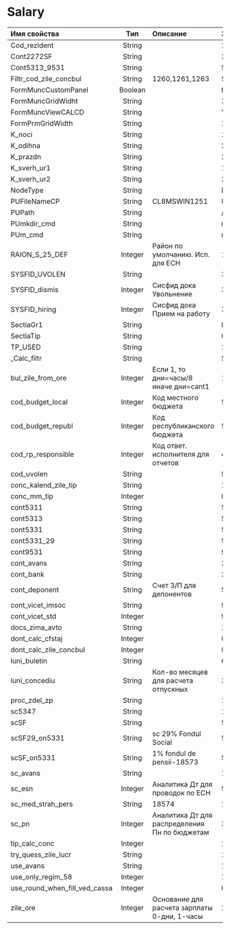 # Salary

| **Имя свойства** | **Тип** | **Описание** | **Значение для примера** |
| :------------- |:-------------:| :-----| :-----|
| Cod\_rezident | String |  | 1 |
| Cont2272SF | String  |  | 2275 |
| Cont5313\_9531 | String  |  | 5311,9531  |
| Filtr\_cod\_zile\_concbul | String  | 1260,1261,1263 | 5091  |
| FormMuncCustomPanel | Boolean |  | true |
| FormMuncGridWidht | String  |   | 320  |
| FormMuncViewCALCD | String  |  | YPMR\_VSLRPRM\_CALCD |
| FormPrmGridWidth | String  |   | 170  |
| K\_noci | String  |  | 1.5  |
| K\_odihna | String  |   | 2  |
| K\_prazdn | String  |  | 2  |
| K\_sverh\_ur1 | String  |   | 1.5  |
| K\_sverh\_ur2 | String |  | 2 |
| NodeType | String  |   | Docs  |
| PUFileNameCP | String  | CL8MSWIN1251  | UTF8  |
| PUPath | String  |  | /var/un4  |
| PUmkdir\_cmd | String  |  | mkdir -p  |
| PUm\_cmd | String  |   | rm -rf  |
| RAION\_S\_25\_DEF | Integer | Район по умолчанию. Исп. для ЕСН  | 1 |
| SYSFID\_UVOLEN | String  |   | 327  |
| SYSFID\_dismis | Integer | Сисфид дока Увольнение  | 327 |
| SYSFID\_hiring | Integer | Сисфид дока Прием на работу  | 322  |
| SectiaGr1 | String  |  | I |
| SectiaTip | String  |   | O  |
| TP\_USED | String  |  | 1 |
| \_Calc\_filtr | String  |   | SAL  |
| bul\_zile\_from\_ore | Integer | Если 1, то дни=часы/8 иначе дни=cant1  | 1 |
| cod\_budget\_local | Integer | Код местного бюджета  | 5492  |
| cod\_budget\_republ | Integer | Код республиканского бюджета | 5493 |
| cod\_rp\_responsible | Integer | Код ответ. исполнителя для отчетов  | 4879  |
| cod\_uvolen | String  |  | 99  |
| conc\_kalend\_zile\_tip | String  |   | 1  |
| conc\_mm\_tip | Integer |  | 0  |
| cont5311 | String  |   | 5311  |
| cont5313 | String  |  | 5311  |
| cont5331 | String  |   | 5331  |
| cont5331\_29 | String  |  | 5331  |
| cont9531 | String  |   | 9531  |
| cont\_avans | String  |  | 2277  |
| cont\_bank | String  |   | 2421  |
| cont\_deponent | String  | Счет З/П для депонентов  | 5312  |
| cont\_vicet\_imsoc | String  |   | 9513  |
| cont\_vicet\_std | Integer |  | 9514  |
| docs\_zima\_avto | String  |   | 1551  |
| dont\_calc\_cfstaj | Integer |  | 0  |
| dont\_calc\_zile\_concbul | Integer |   | 0  |
| luni\_buletin | String  |  | 6  |
| luni\_concediu | String  | Кол-во месяцев для расчета отпускных | 3  |
| proc\_zdel\_zp | String  |  | 13.5  |
| sc5347 | String  |   | 1251  |
| scSF | String  |  | 5198  |
| scSF29\_on5331 | String  | sc 29% Fondul Social  | 5198  |
| scSF\_on5331 | String  | 1% fondul de pensii-18573  | 5198 |
| sc\_avans | String  |   | 1293  |
| sc\_esn | Integer | Аналитика Дт для проводок по ЕСН | 5036 |
| sc\_med\_strah\_pers | String  | 18574  | 1258  |
| sc\_pn | Integer | Аналитика Дт для распределения Пн по бюджетам | 3968 |
| tip\_calc\_conc | Integer |   | 1  |
| try\_quess\_zile\_lucr | String  |  | 1 |
| use\_avans | String  |   | 1 |
| use\_only\_regim\_58 | Integer |  | 1 |
| use\_round\_when\_fill\_ved\_cassa | Integer |   | 0  |
| zile\_ore | Integer | Основание для расчета зарплаты 0-дни, 1-часы  | 1 |


